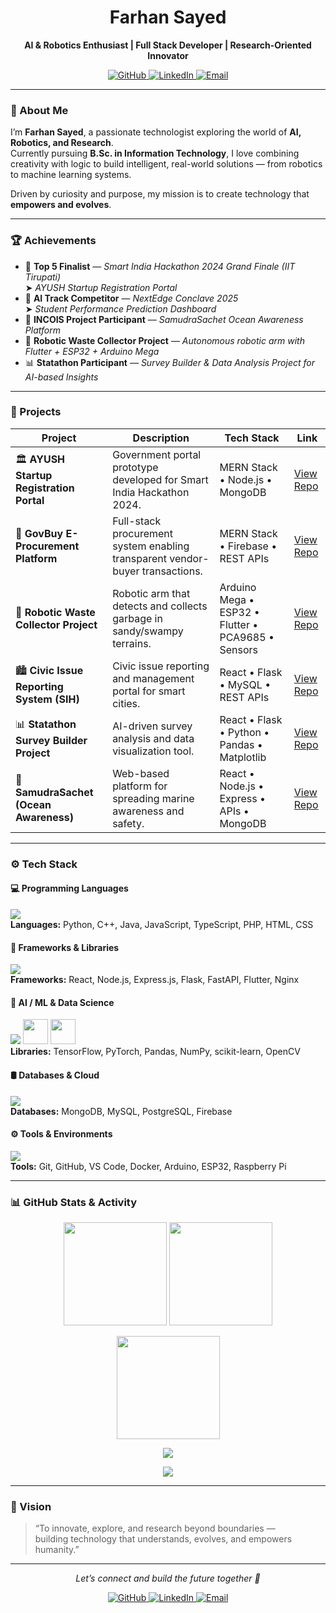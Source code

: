 <!-- ──────────────────────────────── -->
<!-- 👨‍💻 FARHAN SAYED | GITHUB README -->
<!-- ──────────────────────────────── -->

<h1 align="center">Farhan Sayed</h1>

<p align="center">
  <b>AI & Robotics Enthusiast | Full Stack Developer | Research-Oriented Innovator</b>
</p>

<p align="center">
  <a href="https://github.com/FarhanSayed16" target="_blank">
    <img src="https://img.shields.io/badge/GitHub-181717?style=for-the-badge&logo=github&logoColor=white" alt="GitHub" />
  </a>
  <a href="https://linkedin.com/in/farhansayed16" target="_blank">
    <img src="https://img.shields.io/badge/LinkedIn-0A66C2?style=for-the-badge&logo=linkedin&logoColor=white" alt="LinkedIn" />
  </a>
  <a href="mailto:farhansayed@example.com" target="_blank">
    <img src="https://img.shields.io/badge/Email-D14836?style=for-the-badge&logo=gmail&logoColor=white" alt="Email" />
  </a>
</p>


---

### 🧠 About Me

I’m **Farhan Sayed**, a passionate technologist exploring the world of **AI, Robotics, and Research**.  
Currently pursuing **B.Sc. in Information Technology**, I love combining creativity with logic to build intelligent, real-world solutions — from robotics to machine learning systems.  

Driven by curiosity and purpose, my mission is to create technology that **empowers and evolves**.

---

### 🏆 Achievements

- 🥇 **Top 5 Finalist** — *Smart India Hackathon 2024 Grand Finale (IIT Tirupati)*  
  ➤ *AYUSH Startup Registration Portal*
- 🧠 **AI Track Competitor** — *NextEdge Conclave 2025*  
  ➤ *Student Performance Prediction Dashboard*
- 🌊 **INCOIS Project Participant** — *SamudraSachet Ocean Awareness Platform*
- 🤖 **Robotic Waste Collector Project** — *Autonomous robotic arm with Flutter + ESP32 + Arduino Mega*
- 📊 **Statathon Participant** — *Survey Builder & Data Analysis Project for AI-based Insights*

---

### 🚀 Projects

| Project | Description | Tech Stack | Link |
|----------|--------------|-------------|------|
| 🏛️ **AYUSH Startup Registration Portal** | Government portal prototype developed for Smart India Hackathon 2024. | MERN Stack • Node.js • MongoDB | [View Repo](https://github.com/FarhanSayed16/ayush-startup-portal) |
| 💼 **GovBuy E-Procurement Platform** | Full-stack procurement system enabling transparent vendor-buyer transactions. | MERN Stack • Firebase • REST APIs | [View Repo](https://github.com/FarhanSayed16/govbuy-platform) |
| 🤖 **Robotic Waste Collector Project** | Robotic arm that detects and collects garbage in sandy/swampy terrains. | Arduino Mega • ESP32 • Flutter • PCA9685 • Sensors | [View Repo](https://github.com/FarhanSayed16/garbage-robotic-system) |
| 🏙️ **Civic Issue Reporting System (SIH)** | Civic issue reporting and management portal for smart cities. | React • Flask • MySQL • REST APIs | [View Repo](https://github.com/FarhanSayed16/civic-issue-portal) |
| 📊 **Statathon Survey Builder Project** | AI-driven survey analysis and data visualization tool. | React • Flask • Python • Pandas • Matplotlib | [View Repo](https://github.com/FarhanSayed16/statathon-survey-builder) |
| 🌊 **SamudraSachet (Ocean Awareness)** | Web-based platform for spreading marine awareness and safety. | React • Node.js • Express • APIs • MongoDB | [View Repo](https://github.com/FarhanSayed16/samudrasachet-platform) |

---

### ⚙️ Tech Stack

#### 💻 Programming Languages
<p align="left">
  <img src="https://skillicons.dev/icons?i=python,cpp,java,js,ts,php,html,css" /><br/>
  <b>Languages:</b> Python, C++, Java, JavaScript, TypeScript, PHP, HTML, CSS
</p>

#### 🧩 Frameworks & Libraries
<p align="left">
  <img src="https://skillicons.dev/icons?i=react,nodejs,express,flask,fastapi,flutter,nginx" /><br/>
  <b>Frameworks:</b> React, Node.js, Express.js, Flask, FastAPI, Flutter, Nginx
</p>

#### 🧠 AI / ML & Data Science
<p align="left">
  <img src="https://skillicons.dev/icons?i=tensorflow,pytorch" />
  <img src="https://upload.wikimedia.org/wikipedia/commons/e/ed/Pandas_logo.svg" height="40" />
  <img src="https://upload.wikimedia.org/wikipedia/commons/3/31/NumPy_logo_2020.svg" height="40" />
  <br/>
  <b>Libraries:</b> TensorFlow, PyTorch, Pandas, NumPy, scikit-learn, OpenCV
</p>

#### 🛢️ Databases & Cloud
<p align="left">
  <img src="https://skillicons.dev/icons?i=mongodb,mysql,postgresql,firebase" /><br/>
  <b>Databases:</b> MongoDB, MySQL, PostgreSQL, Firebase
</p>

#### ⚙️ Tools & Environments
<p align="left">
  <img src="https://skillicons.dev/icons?i=git,github,vscode,docker,arduino,raspberrypi" /><br/>
  <b>Tools:</b> Git, GitHub, VS Code, Docker, Arduino, ESP32, Raspberry Pi
</p>

---

### 📊 GitHub Stats & Activity

<p align="center">
  <img src="https://github-readme-stats.vercel.app/api?username=FarhanSayed16&show_icons=true&theme=tokyonight&rank_icon=github&hide_border=true&bg_color=0D1117&card_width=450" height="165" />
  <img src="https://github-readme-streak-stats.herokuapp.com/?user=FarhanSayed16&theme=tokyonight&hide_border=true&background=0D1117" height="165" />
</p>

<p align="center">
  <img src="https://github-readme-stats.vercel.app/api/top-langs/?username=FarhanSayed16&layout=compact&theme=tokyonight&hide_border=true&bg_color=0D1117&langs_count=8" height="165" />
</p>

<p align="center">
  <img src="https://github-readme-activity-graph.vercel.app/graph?username=FarhanSayed16&theme=react-dark&bg_color=0D1117&color=70a5fd&line=38bdae&point=ffffff&hide_border=true" />
</p>

<p align="center">
  <img src="https://github-profile-summary-cards.vercel.app/api/cards/profile-details?username=FarhanSayed16&theme=tokyonight&background=0D1117" />
</p>

---

### 🌌 Vision

> “To innovate, explore, and research beyond boundaries —  
> building technology that understands, evolves, and empowers humanity.”

---

<p align="center">
  <i>Let’s connect and build the future together 🚀</i>
</p>

<p align="center">
  <a href="https://github.com/FarhanSayed16" target="_blank">
    <img src="https://img.shields.io/badge/GitHub-181717?style=for-the-badge&logo=github&logoColor=white" alt="GitHub" />
  </a>
  <a href="https://linkedin.com/in/farhansayed16" target="_blank">
    <img src="https://img.shields.io/badge/LinkedIn-0A66C2?style=for-the-badge&logo=linkedin&logoColor=white" alt="LinkedIn" />
  </a>
  <a href="mailto:farhansayed@example.com" target="_blank">
    <img src="https://img.shields.io/badge/Email-D14836?style=for-the-badge&logo=gmail&logoColor=white" alt="Email" />
  </a>
</p>
